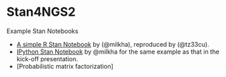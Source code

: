 # Stan4NGS2

Example Stan Notebooks
+ [A simple R Stan Notebook](Notebooks/Kick-off-Prez/) by (@milkha), reproduced by (@tz33cu).
+ [IPython Stan Notebook](https://github.com/milkha/ReproducibleResearch/blob/Main/Model.ipynb) by @milkha for the same example as that in the kick-off presentation. 
+ [Probabilistic matrix factorization]
